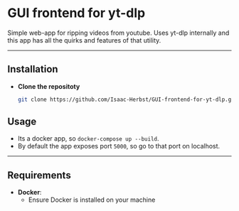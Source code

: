 # GUI frontend for yt-dlp

Simple web-app for ripping videos from youtube. Uses yt-dlp internally and this app has all the quirks and features of that utility.

---

## Installation

- **Clone the repositoty**
  ```bash
  git clone https://github.com/Isaac-Herbst/GUI-frontend-for-yt-dlp.git/

## Usage
  - Its a docker app, so `docker-compose up --build`.
  - By default the app exposes port `5000`, so go to that port on localhost.

---

## Requirements

- **Docker**:
  - Ensure Docker is installed on your machine